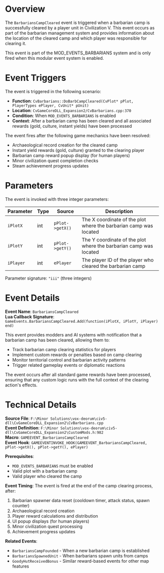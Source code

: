 # Overview

The `BarbariansCampCleared` event is triggered when a barbarian camp is successfully cleared by a player unit in Civilization V. This event occurs as part of the barbarian management system and provides information about the location of the cleared camp and which player was responsible for clearing it.

This event is part of the MOD_EVENTS_BARBARIANS system and is only fired when this modular event system is enabled.

# Event Triggers

The event is triggered in the following scenario:

- **Function**: `CvBarbarians::DoBarbCampCleared(CvPlot* pPlot, PlayerTypes ePlayer, CvUnit* pUnit)`
- **Location**: `CvGameCoreDLL_Expansion2/CvBarbarians.cpp:370`
- **Condition**: When `MOD_EVENTS_BARBARIANS` is enabled
- **Context**: After a barbarian camp has been cleared and all associated rewards (gold, culture, instant yields) have been processed

The event fires after the following game mechanics have been resolved:
- Archaeological record creation for the cleared camp
- Instant yield rewards (gold, culture) granted to the clearing player
- Barbarian camp reward popup display (for human players)
- Minor civilization quest completion checks
- Steam achievement progress updates

# Parameters

The event is invoked with three integer parameters:

| Parameter | Type | Source | Description |
|-----------|------|--------|-------------|
| `iPlotX` | int | `pPlot->getX()` | The X coordinate of the plot where the barbarian camp was located |
| `iPlotY` | int | `pPlot->getY()` | The Y coordinate of the plot where the barbarian camp was located |
| `iPlayer` | int | `ePlayer` | The player ID of the player who cleared the barbarian camp |

Parameter signature: `"iii"` (three integers)

# Event Details

**Event Name**: `BarbariansCampCleared`  
**Lua Callback Signature**: `GameEvents.BarbariansCampCleared.Add(function(iPlotX, iPlotY, iPlayer) end)`

This event provides modders and AI systems with notification that a barbarian camp has been cleared, allowing them to:
- Track barbarian camp clearing statistics for players
- Implement custom rewards or penalties based on camp clearing
- Monitor territorial control and barbarian activity patterns
- Trigger related gameplay events or diplomatic reactions

The event occurs after all standard game rewards have been processed, ensuring that any custom logic runs with the full context of the clearing action's effects.

# Technical Details

**Source File**: `F:\Minor Solutions\vox-deorum\civ5-dll\CvGameCoreDLL_Expansion2\CvBarbarians.cpp`  
**Event Definition**: `F:\Minor Solutions\vox-deorum\civ5-dll\CvGameCoreDLL_Expansion2\CustomMods.h:982`  
**Macro**: `GAMEEVENT_BarbariansCampCleared`  
**Event Hook**: `GAMEEVENTINVOKE_HOOK(GAMEEVENT_BarbariansCampCleared, pPlot->getX(), pPlot->getY(), ePlayer)`

**Prerequisites**:
- `MOD_EVENTS_BARBARIANS` must be enabled
- Valid plot with a barbarian camp
- Valid player who cleared the camp

**Event Timing**: The event is fired at the end of the camp clearing process, after:
1. Barbarian spawner data reset (cooldown timer, attack status, spawn counter)
2. Archaeological record creation
3. Player reward calculations and distribution
4. UI popup displays (for human players)
5. Minor civilization quest processing
6. Achievement progress updates

**Related Events**:
- `BarbariansCampFounded` - When a new barbarian camp is established
- `BarbariansSpawnedUnit` - When barbarians spawn units from camps
- `GoodyHutReceivedBonus` - Similar reward-based events for other map features
